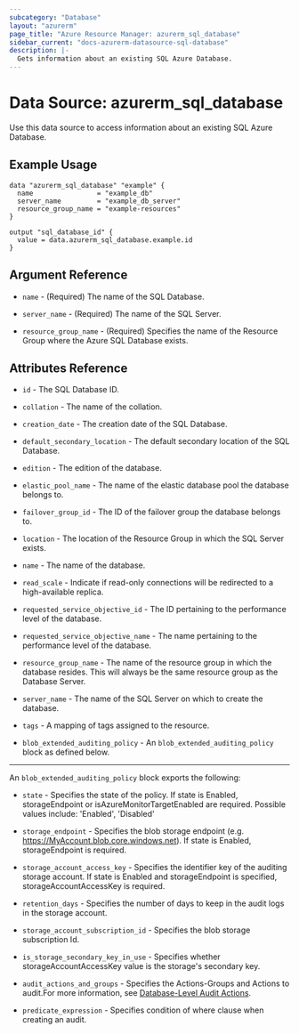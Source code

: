 ```yaml
---
subcategory: "Database"
layout: "azurerm"
page_title: "Azure Resource Manager: azurerm_sql_database"
sidebar_current: "docs-azurerm-datasource-sql-database"
description: |-
  Gets information about an existing SQL Azure Database.
---
```


# Data Source: azurerm_sql_database

Use this data source to access information about an existing SQL Azure Database.

## Example Usage

```hcl
data "azurerm_sql_database" "example" {
  name                = "example_db"
  server_name         = "example_db_server"
  resource_group_name = "example-resources"
}

output "sql_database_id" {
  value = data.azurerm_sql_database.example.id
}
```

## Argument Reference

* `name` - (Required) The name of the SQL Database.

* `server_name` - (Required) The name of the SQL Server.

* `resource_group_name` - (Required) Specifies the name of the Resource Group where the Azure SQL Database exists.

## Attributes Reference

* `id` - The SQL Database ID.

* `collation` - The name of the collation. 
    
* `creation_date` - The creation date of the SQL Database.

* `default_secondary_location` - The default secondary location of the SQL Database.

* `edition` - The edition of the database.

* `elastic_pool_name` - The name of the elastic database pool the database belongs to.

* `failover_group_id` - The ID of the failover group the database belongs to.

* `location` - The location of the Resource Group in which the SQL Server exists.

* `name` - The name of the database.
    
* `read_scale` - Indicate if read-only connections will be redirected to a high-available replica.

* `requested_service_objective_id` - The ID pertaining to the performance level of the database.
 
* `requested_service_objective_name` - The name pertaining to the performance level of the database. 

* `resource_group_name` - The name of the resource group in which the database resides. This will always be the same resource group as the Database Server.

* `server_name` - The name of the SQL Server on which to create the database.
    
* `tags` - A mapping of tags assigned to the resource.

* `blob_extended_auditing_policy` - An `blob_extended_auditing_policy` block as defined below.

---

An `blob_extended_auditing_policy` block exports the following:

* `state` - Specifies the state of the policy. If state is Enabled, storageEndpoint or isAzureMonitorTargetEnabled are required. Possible values include: 'Enabled', 'Disabled'

* `storage_endpoint` - Specifies the blob storage endpoint (e.g. https://MyAccount.blob.core.windows.net). If state is Enabled, storageEndpoint is required.

* `storage_account_access_key` - Specifies the identifier key of the auditing storage account. If state is Enabled and storageEndpoint is specified, storageAccountAccessKey is required.

* `retention_days` - Specifies the number of days to keep in the audit logs in the storage account.

* `storage_account_subscription_id` - Specifies the blob storage subscription Id.

* `is_storage_secondary_key_in_use` - Specifies whether storageAccountAccessKey value is the storage's secondary key.

* `audit_actions_and_groups` - Specifies the Actions-Groups and Actions to audit.For more information, see [Database-Level Audit Actions](https://docs.microsoft.com/en-us/sql/relational-databases/security/auditing/sql-server-audit-action-groups-and-actions#database-level-audit-actions).

* `predicate_expression` - Specifies condition of where clause when creating an audit.
